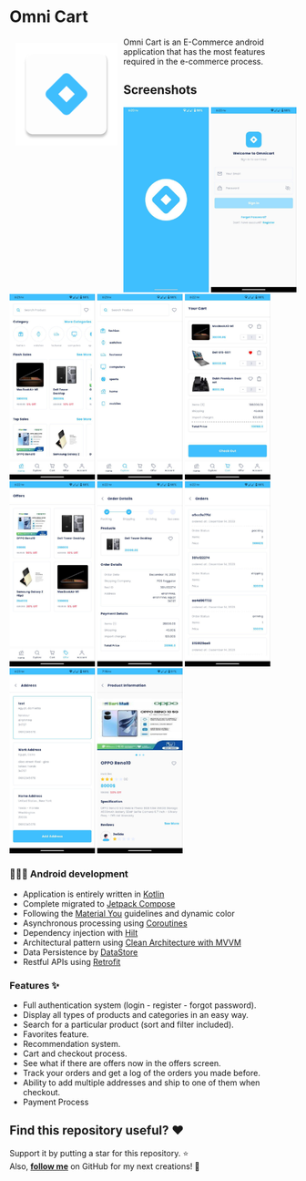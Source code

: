 # Omni Cart
<img src="assets/icon.webp" align="left" width="180" hspace="10" vspace="10" />

Omni Cart is an E-Commerce android application that has the most features required in the e-commerce process.

## Screenshots

<div>
   <img src="assets/1.jpg" width="150" alt="Screenshot 1">
   <img src="assets/2.jpg" width="150" alt="Screenshot 2">
   <img src="assets/3.jpg" width="150" alt="Screenshot 3">
    <img src="assets/4.jpg" width="150" alt="Screenshot 4">
    <img src="assets/5.jpg" width="150" alt="Screenshot 5">
  <img src="assets/6.jpg" width="150" alt="Screenshot 6">
  <img src="assets/9.jpg" width="150" alt="Screenshot 7">
  <img src="assets/8.jpg" width="150" alt="Screenshot 8">
  <img src="assets/10.jpg" width="150" alt="Screenshot 8">
  <img src="assets/14.jpg" width="150" alt="Screenshot 8">
</div>

### 🧑🏻‍💻 Android development

- Application is entirely written in [Kotlin](https://kotlinlang.org)
- Complete migrated to [Jetpack Compose](https://developer.android.com/jetpack/compose)
- Following the [Material You](https://m3.material.io/) guidelines and dynamic color
- Asynchronous processing using [Coroutines](https://kotlin.github.io/kotlinx.coroutines/)
- Dependency injection with [Hilt](https://dagger.dev/hilt/)
- Architectural pattern using [Clean Architecture with MVVM](https://blog.cleancoder.com/uncle-bob/2012/08/13/the-clean-architecture.html)
- Data Persistence by [DataStore](https://developer.android.com/topic/libraries/architecture/datastore)
- Restful APIs using [Retrofit](https://square.github.io/retrofit/)

### Features ✨

- Full authentication system (login - register - forgot password).
- Display all types of products and categories in an easy way.
- Search for a particular product (sort and filter included).
- Favorites feature.
- Recommendation system.
- Cart and checkout process.
- See what if there are offers now in the offers screen.
- Track your orders and get a log of the orders you made before.
- Ability to add multiple addresses and ship to one of them when checkout.
- Payment Process

## Find this repository useful? :heart:
Support it by putting a star for this repository. :star: <br>
Also, __[follow me](https://github.com/3wiida)__ on GitHub for my next creations! 🤩
